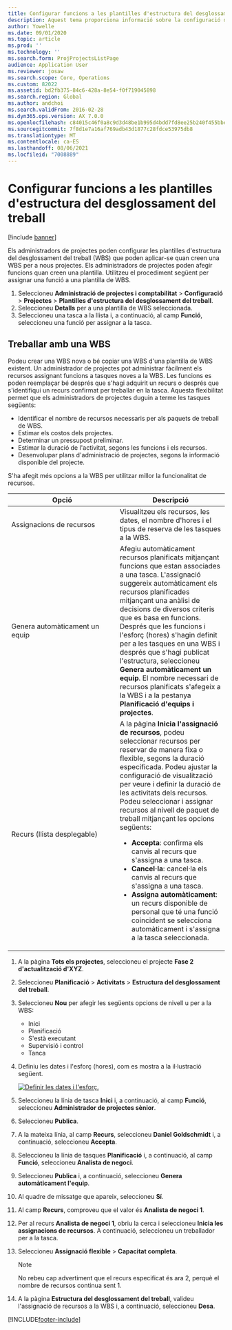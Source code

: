```yaml
---
title: Configurar funcions a les plantilles d'estructura del desglossament del treball
description: Aquest tema proporciona informació sobre la configuració de la informació de les funcions a les plantilles d'estructura del desglossament del treball.
author: Yowelle
ms.date: 09/01/2020
ms.topic: article
ms.prod: ''
ms.technology: ''
ms.search.form: ProjProjectsListPage
audience: Application User
ms.reviewer: josaw
ms.search.scope: Core, Operations
ms.custom: 82022
ms.assetid: bd2fb375-84c6-428a-8e54-f0f719045898
ms.search.region: Global
ms.author: andchoi
ms.search.validFrom: 2016-02-28
ms.dyn365.ops.version: AX 7.0.0
ms.openlocfilehash: c84015c46f0a8c9d3d48be1b995d4bdd7fd8ee25b240f455bbe2031f42adc0f5
ms.sourcegitcommit: 7f8d1e7a16af769adb43d1877c28fdce53975db8
ms.translationtype: MT
ms.contentlocale: ca-ES
ms.lasthandoff: 08/06/2021
ms.locfileid: "7008889"
---
```

# <a name="set-up-roles-on-work-breakdown-structure-templates"></a>Configurar funcions a les plantilles d'estructura del desglossament del treball

[!include [banner](../includes/banner.md)]

Els administradors de projectes poden configurar les plantilles d'estructura del desglossament del treball (WBS) que poden aplicar-se quan creen una WBS per a nous projectes. Els administradors de projectes poden afegir funcions quan creen una plantilla. Utilitzeu el procediment següent per assignar una funció a una plantilla de WBS.

1. Seleccioneu **Administració de projectes i comptabilitat** > **Configuració** > **Projectes**  > **Plantilles d'estructura del desglossament del treball**.
2. Seleccioneu **Detalls** per a una plantilla de WBS seleccionada.
3. Seleccioneu una tasca a la llista i, a continuació, al camp **Funció**, seleccioneu una funció per assignar a la tasca.

## <a name="work-with-a-wbs"></a>Treballar amb una WBS

Podeu crear una WBS nova o bé copiar una WBS d'una plantilla de WBS existent. Un administrador de projectes pot administrar fàcilment els recursos assignant funcions a tasques noves a la WBS. Les funcions es poden reemplaçar bé després que s'hagi adquirit un recurs o després que s'identifiqui un recurs confirmat per treballar en la tasca. Aquesta flexibilitat permet que els administradors de projectes duguin a terme les tasques següents:

- Identificar el nombre de recursos necessaris per als paquets de treball de WBS.
- Estimar els costos dels projectes.
- Determinar un pressupost preliminar.
- Estimar la duració de l'activitat, segons les funcions i els recursos.
- Desenvolupar plans d'administració de projectes, segons la informació disponible del projecte.

S'ha afegit més opcions a la WBS per utilitzar millor la funcionalitat de recursos.

<table>
<colgroup>
<col width="50%" />
<col width="50%" />
</colgroup>
<thead>
<tr class="header">
<th>Opció</th>
<th>Descripció</th>
</tr>
</thead>
<tbody>
<tr class="odd">
<td>Assignacions de recursos</td>
<td>Visualitzeu els recursos, les dates, el nombre d'hores i el tipus de reserva de les tasques a la WBS.</td>
</tr>
<tr class="even">
<td>Genera automàticament un equip</td>
<td>Afegiu automàticament recursos planificats mitjançant funcions que estan associades a una tasca. L'assignació suggereix automàticament els recursos planificades mitjançant una anàlisi de decisions de diversos criteris que es basa en funcions. Després que les funcions i l'esforç (hores) s'hagin definit per a les tasques en una WBS i després que s'hagi publicat l'estructura, seleccioneu <strong>Genera automàticament un equip</strong>. El nombre necessari de recursos planificats s'afegeix a la WBS i a la pestanya <strong>Planificació d'equips i projectes</strong>.</td>
</tr>
<tr class="odd">
<td>Recurs (llista desplegable)</td>
<td>A la pàgina <strong>Inicia l'assignació de recursos</strong>, podeu seleccionar recursos per reservar de manera fixa o flexible, segons la duració especificada. Podeu ajustar la configuració de visualització per veure i definir la duració de les activitats dels recursos. Podeu seleccionar i assignar recursos al nivell de paquet de treball mitjançant les opcions següents:
<ul>
<li><strong>Accepta</strong>: confirma els canvis al recurs que s'assigna a una tasca.</li>
<li><strong>Cancel·la</strong>: cancel·la els canvis al recurs que s'assigna a una tasca.</li>
<li><strong>Assigna automàticament</strong>: un recurs disponible de personal que té una funció coincident se selecciona automàticament i s'assigna a la tasca seleccionada.</li>
</ul></td>
</tr>
</tbody>
</table>

1. A la pàgina **Tots els projectes**, seleccioneu el projecte **Fase 2 d'actualització d'XYZ**.
2. Seleccioneu **Planificació** > **Activitats** > **Estructura del desglossament del treball**.
3. Seleccioneu **Nou** per afegir les següents opcions de nivell u per a la WBS:

    - Inici
    - Planificació
    - S'està executant
    - Supervisió i control
    - Tanca 

4. Definiu les dates i l'esforç (hores), com es mostra a la il·lustració següent.

    [![Definir les dates i l'esforç.](./media/projectresourcing10.jpg)](./media/projectresourcing10.jpg)

5. Seleccioneu la línia de tasca **Inici** i, a continuació, al camp **Funció**, seleccioneu **Administrador de projectes sènior**.
6. Seleccioneu **Publica**.
7. A la mateixa línia, al camp **Recurs**, seleccioneu **Daniel Goldschmidt** i, a continuació, seleccioneu **Accepta**.
8. Seleccioneu la línia de tasques **Planificació** i, a continuació, al camp **Funció**, seleccioneu **Analista de negoci**.
9. Seleccioneu **Publica** i, a continuació, seleccioneu **Genera automàticament l'equip**.
10. Al quadre de missatge que apareix, seleccioneu **Sí**.
11. Al camp **Recurs**, comproveu que el valor és **Analista de negoci 1**.
12. Per al recurs **Analista de negoci 1**, obriu la cerca i seleccioneu **Inicia les assignacions de recursos**. A continuació, seleccioneu un treballador per a la tasca.
13. Seleccioneu **Assignació flexible** &gt; **Capacitat completa**.

    > [!NOTE] 
    > No rebeu cap advertiment que el recurs especificat és ara 2, perquè el nombre de recursos continua sent 1.

14. A la pàgina **Estructura del desglossament del treball**, valideu l'assignació de recursos a la WBS i, a continuació, seleccioneu **Desa**.


[!INCLUDE[footer-include](../includes/footer-banner.md)]